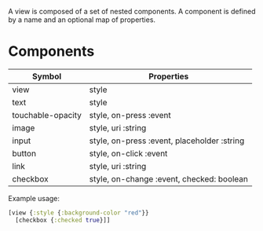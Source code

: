 A view is composed of a set of nested components. A component is defined by a name and an optional map of properties.

# Components

| Symbol             | Properties              |
| -------------      | -------------           |
| view               | style                   |
| text               | style                   |
| touchable-opacity  | style, on-press :event  |
| image              | style, uri :string      |
| input              | style, on-press :event, placeholder :string  |
| button             | style, on-click :event  |
| link               | style, uri :string  |
| checkbox           | style, on-change :event, checked: boolean  |

Example usage:

```clojure
[view {:style {:background-color "red"}}
  [checkbox {:checked true}]]
```